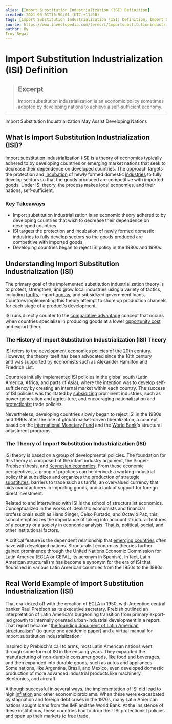 ```yaml
---
alias: [Import Substitution Industrialization (ISI) Definition]
created: 2021-03-01T16:50:01 (UTC +11:00)
tags: [Import Substitution Industrialization (ISI) Definition, Import Substitution Industrialization May Assist Developing Nations]
source: https://www.investopedia.com/terms/i/importsubstitutionindustrialization.asp
author: By
Troy Segal
---
```


# Import Substitution Industrialization (ISI) Definition

> ## Excerpt
> Import substitution industrialization is an economic policy sometimes adopted by developing nations to achieve a self-sufficient economy.

---

Import Substitution Industrialization May Assist Developing Nations
## What Is Import Substitution Industrialization (ISI)?

Import substitution industrialization (ISI) is a theory of [economics](https://www.investopedia.com/terms/e/economics.asp) typically adhered to by developing countries or emerging market nations that seek to decrease their dependence on developed countries. The approach targets the protection and [incubation](https://www.investopedia.com/terms/i/incubation.asp) of newly formed domestic [industries](https://www.investopedia.com/terms/i/industry.asp) to fully develop sectors so that the goods produced are competitive with imported goods. Under ISI theory, the process makes local economies, and their nations, self-sufficient.

### Key Takeaways

-   Import substitution industrialization is an economic theory adhered to by developing countries that wish to decrease their dependence on developed countries.
-   ISI targets the protection and incubation of newly formed domestic industries to fully develop sectors so the goods produced are competitive with imported goods.
-   Developing countries began to reject ISI policy in the 1980s and 1990s.

## Understanding Import Substitution Industrialization (ISI)

The primary goal of the implemented substitution industrialization theory is to protect, strengthen, and grow local industries using a variety of tactics, including [tariffs](https://www.investopedia.com/terms/t/tariff.asp), import [quotas](https://www.investopedia.com/terms/q/quota.asp), and subsidized government loans. Countries implementing this theory attempt to shore up production channels for each stage of a product's development. 

ISI runs directly counter to the [comparative advantage](https://www.investopedia.com/terms/c/comparativeadvantage.asp) concept that occurs when countries specialize in producing goods at a lower [opportunity cost](https://www.investopedia.com/terms/o/opportunitycost.asp) and export them.

### The History of Import Substitution Industrialization (ISI) Theory

ISI refers to the development economics policies of the 20th century. However, the theory itself has been advocated since the 18th century and was supported by economists such as Alexander Hamilton and Friedrich List.

Countries initially implemented ISI policies in the global south (Latin America, Africa, and parts of Asia), where the intention was to develop self-sufficiency by creating an internal market within each country. The success of ISI policies was facilitated by [subsidizing](https://www.investopedia.com/terms/s/subsidy.asp) prominent industries, such as power generation and agriculture, and encouraging nationalization and [protectionist](https://www.investopedia.com/terms/p/protectionism.asp) trade policies.

Nevertheless, developing countries slowly began to reject ISI in the 1980s and 1990s after the rise of global market-driven liberalization, a concept based on the [International Monetary Fund](https://www.investopedia.com/terms/i/imf.asp) and the [World Bank](https://www.investopedia.com/terms/w/worldbank.asp)'s structural adjustment programs.

### The Theory of Import Substitution Industrialization (ISI)

ISI theory is based on a group of developmental policies. The foundation for this theory is composed of the infant industry argument, the Singer-Prebisch thesis, and [Keynesian economics](https://www.investopedia.com/terms/k/keynesianeconomics.asp). From these economic perspectives, a group of practices can be derived: a working industrial policy that subsidizes and organizes the production of strategic [substitutes](https://www.investopedia.com/terms/s/substitute.asp), barriers to trade such as tariffs, an overvalued currency that aids manufacturers in importing goods, and a lack of support for foreign direct investment.

Related to and intertwined with ISI is the school of structuralist economics. Conceptualized in the works of idealistic economists and financial professionals such as Hans Singer, Celso Furtado, and Octavio Paz, this school emphasizes the importance of taking into account structural features of a country or a society in economic analysis. That is, political, social, and other institutional factors.

A critical feature is the dependent relationship that [emerging countries](https://www.investopedia.com/terms/e/emergingmarketeconomy.asp) often have with developed nations. Structuralist economics theories further gained prominence through the United Nations Economic Commission for Latin America (ECLA or CEPAL, its acronym in Spanish). In fact, Latin American structuralism has become a synonym for the era of ISI that flourished in various Latin American countries from the 1950s to the 1980s.

## Real World Example of Import Substitution Industrialization (ISI)

That era kicked off with the creation of ECLA in 1950, with Argentine central banker Raul Prebisch as its executive secretary. Prebish outlined an interpretation of Latin America's burgeoning transition from primary export-led growth to internally oriented urban-industrial development in a report. That report became "[the founding document of Latin American structuralism](https://www.academia.edu/19963573/_The_Rise_and_Decline_of_Latin_American_Structuralism_and_Dependency_Theory_in_Jomo_K.S._and_E.S._Reinert_eds._The_Origins_of_Development_Economics_How_Schools_of_Economic_Thought_Have_Addressed_Development._London_Zed_Books_and_New_Delhi_Tulika_Books_2005_pp._128-145)" (to quote one academic paper) and a virtual manual for import substitution industrialization.

Inspired by Prebisch's call to arms, most Latin American nations went through some form of ISI in the ensuing years. They expanded the manufacturing of non-durable consumer goods, like food and beverages, and then expanded into durable goods, such as autos and appliances. Some nations, like Argentina, Brazil, and Mexico, even developed domestic production of more advanced industrial products like machinery, electronics, and aircraft.

Although successful in several ways, the implementation of ISI did lead to high [inflation](https://www.investopedia.com/terms/i/inflation.asp) and other economic problems. When these were exacerbated by stagnation and foreign debt crises in the 1970s, many Latin American nations sought loans from the IMF and the World Bank. At the insistence of these institutions, these countries had to drop their ISI protectionist policies and open up their markets to free trade.
